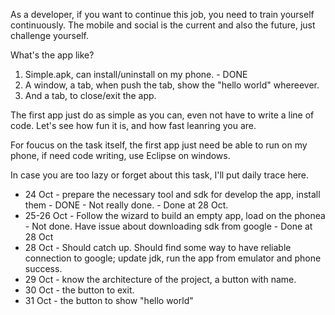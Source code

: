As a developer, if you want to continue this job, you need to train yourself continuously.
The mobile and social is the current and also the future, just challenge yourself.

What's the app like?
1. Simple.apk, can install/uninstall on my phone. - DONE
2. A window, a tab, when push the tab, show the "hello world" whereever.
3. And a tab, to close/exit the app.

The first app just do as simple as you can, even not have to write a line of code.
Let's see how fun it is, and how fast leanring you are. 

For foucus on the task itself, the first app just need be able to run on my phone, 
if need code writing, use Eclipse on windows.

In case you are too lazy or forget about this task, I'll put daily trace here.
* 24 Oct - prepare the necessary tool and sdk for develop the app, install them - DONE - Not really done. - Done at 28 Oct.
* 25-26 Oct - Follow the wizard to build an empty app, load on the phonea - Not done. Have issue about downloading sdk from google - Done at 28 Oct
* 28 Oct - Should catch up. Should find some way to have reliable connection to google; update jdk, run the app from emulator and phone success.
* 29 Oct - know the architecture of the project, a button with name.
* 30 Oct - the button to exit.
* 31 Oct - the button to show "hello world"

